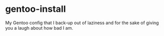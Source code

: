 # gentoo-install
My Gentoo config that I back-up out of laziness and for the sake of giving you a laugh about how bad I am.
